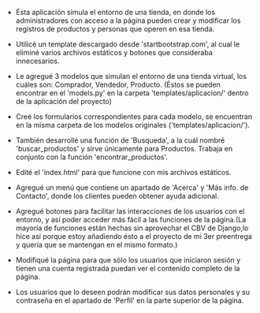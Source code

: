 - Ésta aplicación simula el entorno de una tienda, en donde los administradores con acceso a la página pueden crear y modificar los registros de productos y personas que operen en esa tienda.

- Utilicé un template descargado desde 'startbootstrap.com', al cual le eliminé varios archivos estáticos y botones que consideraba innecesarios.
- Le agregué 3 modelos que simulan el entorno de una tienda virtual, los cuáles  son:
Comprador, Vendedor, Producto. (Éstos se pueden encontrar en el 'models.py' en la carpeta 'templates/aplicacion/' dentro de la aplicación del proyecto)
- Creé los formularios correspondientes para cada modelo, se encuentran en la misma carpeta de los modelos originales ('templates/aplicacion/').
- También desarrollé una función de 'Busqueda', a la cuál nombré 'buscar_productos' y sirve únicamente para Productos. Trabaja en conjunto con la función 'encontrar_productos'.
- Edité el 'index.html' para que funcione con mis archivos estáticos.
- Agregué un menú que contiene un apartado de 'Acerca' y 'Más info. de Contacto', donde los clientes pueden obtener ayuda adicional.
- Agregué botones para facilitar las interacciones de los usuarios con el entorno, y así poder acceder más fácil a las funciones de la página.(La mayoría de funciones están hechas sin aprovechar el CBV de Django,lo hice así porque estoy añadiendo ésto a el proyecto de mi 3er preentrega y quería que se mantengan en el mismo formato.)
- Modifiqué la página para que sólo los usuarios que iniciaron sesión y tienen una cuenta registrada puedan ver el contenido completo de la página.
- Los usuarios que lo deseen podrán modificar sus datos personales y su contraseña en el apartado de 'Perfil' en la parte superior de la página.
